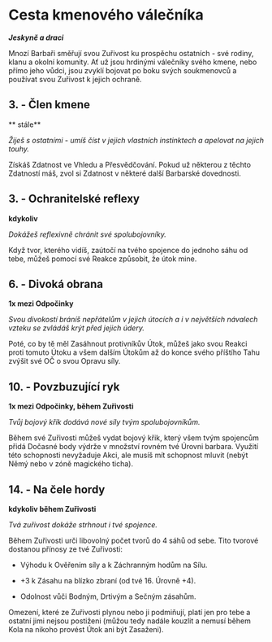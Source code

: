 
# Cesta kmenového válečníka

***Jeskyně a draci***

Mnozí Barbaři směřují svou Zuřivost ku prospěchu ostatních - své rodiny, klanu a okolní komunity. Ať už jsou hrdinými válečníky svého kmene, nebo přímo jeho vůdci, jsou zvyklí bojovat po boku svých soukmenovců a používat svou Zuřivost k jejich ochraně.

## 3\. - Člen kmene

** stále**

*Žiješ s ostatními - umíš číst v jejich vlastních instinktech a apelovat na jejich touhy.*

Získáš Zdatnost ve Vhledu a Přesvědčování. Pokud už některou z těchto Zdatností máš, zvol si Zdatnost v některé další Barbarské dovednosti.

## 3\. - Ochranitelské reflexy

**kdykoliv**

*Dokážeš reflexivně chránit své spolubojovníky.*

Když tvor, kterého vidíš, zaútočí na tvého spojence do jednoho sáhu od tebe, můžeš pomocí své Reakce způsobit, že útok mine.

## 6\. - Divoká obrana

**1x mezi Odpočinky**

*Svou divokostí bráníš nepřátelům v jejich útocích a i v největších návalech vzteku se zvládáš krýt před jejich údery.*

Poté, co by tě měl Zasáhnout protivníkův Útok, můžeš jako svou Reakci proti tomuto Útoku a všem dalším Útokům až do konce svého příštího Tahu zvýšit své OČ o svou Opravu síly.

## 10\. - Povzbuzující ryk

**1x mezi Odpočinky, během Zuřivosti**

*Tvůj bojový křik dodává nové síly tvým spolubojovníkům.*

Během své Zuřivosti můžeš vydat bojový křik, který všem tvým spojencům přidá Dočasné body výdrže v množství rovném tvé Úrovni barbara. Využití této schopnosti nevyžaduje Akci, ale musíš mít schopnost mluvit (nebýt Němý nebo v zóně magického ticha).

## 14\. - Na čele hordy

**kdykoliv během Zuřivosti**

*Tvá zuřivost dokáže strhnout i tvé spojence.*

Během Zuřivosti urči libovolný počet tvorů do 4 sáhů od sebe. Tito tvorové dostanou přínosy ze tvé Zuřivosti:

* Výhodu k Ověřením síly a k Záchranným hodům na Sílu.

* +3 k Zásahu na blízko zbraní (od tvé 16. Úrovně +4).

* Odolnost vůči Bodným, Drtivým a Sečným zásahům.

Omezení, které ze Zuřivosti plynou nebo ji podmiňují, platí jen pro tebe a ostatní jimi nejsou postiženi (můžou tedy nadále kouzlit a nemusí během Kola na nikoho provést Útok ani být Zasaženi).

